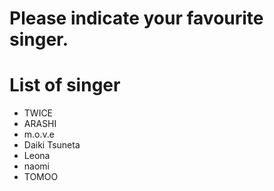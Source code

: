 # Please indicate your favourite singer.

# List of singer
- TWICE
- ARASHI
- m.o.v.e
- Daiki Tsuneta
- Leona
- naomi
- TOMOO
